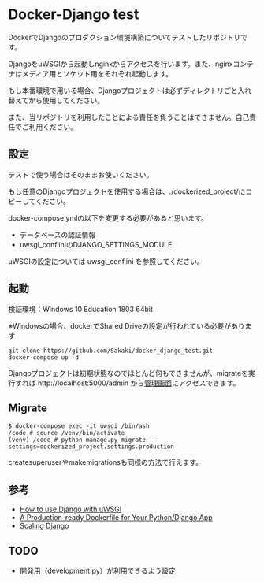 # Docker-Django test

DockerでDjangoのプロダクション環境構築についてテストしたリポジトリです。

DjangoをuWSGIから起動しnginxからアクセスを行います。また、nginxコンテナはメディア用とソケット用をそれぞれ起動します。

もし本番環境で用いる場合、Djangoプロジェクトは必ずディレクトリごと入れ替えてから使用してください。

また、当リポジトリを利用したことによる責任を負うことはできません。自己責任でご利用ください。

## 設定

テストで使う場合はそのままお使いください。

もし任意のDjangoプロジェクトを使用する場合は、./dockerized_project/にコピーしてください。

docker-compose.ymlの以下を変更する必要があると思います。

* データベースの認証情報
* uwsgi_conf.iniのDJANGO_SETTINGS_MODULE

uWSGIの設定については uwsgi_conf.ini を参照してください。

## 起動

検証環境：Windows 10 Education 1803 64bit

※Windowsの場合、dockerでShared Driveの設定が行われている必要があります

```
git clone https://github.com/Sakaki/docker_django_test.git
docker-compose up -d
```

Djangoプロジェクトは初期状態なのでほとんど何もできませんが、migrateを実行すれば http://localhost:5000/admin から[管理画面](http://localhost:5000/admin)にアクセスできます。

## Migrate

```
$ docker-compose exec -it uwsgi /bin/ash
/code # source /venv/bin/activate
(venv) /code # python manage.py migrate --settings=dockerized_project.settings.production
```

createsuperuserやmakemigrationsも同様の方法で行えます。

## 参考

* [How to use Django with uWSGI](https://docs.djangoproject.com/en/2.0/howto/deployment/wsgi/uwsgi/)
* [A Production-ready Dockerfile for Your Python/Django App](https://www.caktusgroup.com/blog/2017/03/14/production-ready-dockerfile-your-python-django-app/)
* [Scaling Django](https://djangobook.com/scaling-django/)

## TODO

* 開発用（development.py）が利用できるよう設定
